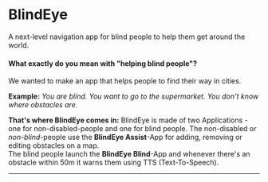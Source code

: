 # BlindEye
A next-level navigation app for blind people to help them get around the world.

#### What exactly do you mean with "helping blind people"?
We wanted to make an app that helps people to find their way in cities.

**Example:** _You are blind. You want to go to the supermarket. You  don't know where obstacles are._

**That's where BlindEye comes in:**
BlindEye is made of two Applications - one for non-disabled-people and one for blind people.
The non-disabled or *non-blind*-people use the **BlindEye Assist**-App for adding, removing or editing obstacles on a map.
<br>
The blind people launch the **BlindEye Blind**-App and whenever there's an obstacle within 50m it warns them
using TTS (Text-To-Speech).

---
